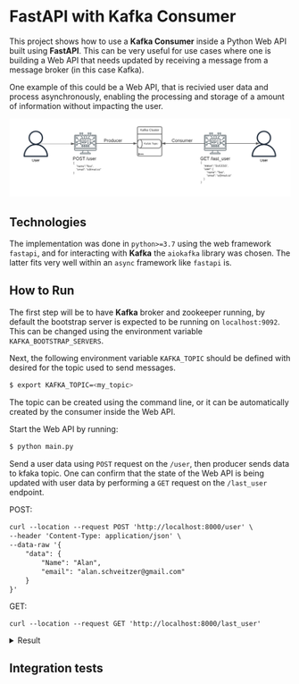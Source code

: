 # FastAPI with Kafka Consumer

This project shows how to use a **Kafka Consumer** inside a Python Web API built using 
**FastAPI**. This can be very useful for use cases where one is building a Web API that 
needs updated by receiving a message from a 
message broker (in this case Kafka).

One example of this could be a Web API, that is recivied user data and process asynchronously, enabling the processing and storage of a amount of information without impacting the user.

![alt text](https://github.com/Schveitzer/fastapi-kafka-consumer/blob/master/api_diagram.png?raw=true)

## Technologies

The implementation was done in `python>=3.7` using the web framework `fastapi`, and for 
interacting with **Kafka** the `aiokafka` library was chosen. The latter fits very well
within an `async` framework like `fastapi` is.

## How to Run

The first step will be to have **Kafka** broker and zookeeper running, by default the bootstrap server is expected to be running on `localhost:9092`. This can be changed using the 
environment variable `KAFKA_BOOTSTRAP_SERVERS`. 

Next, the following environment variable `KAFKA_TOPIC` should be defined with desired for the topic used to send messages.

```bash
$ export KAFKA_TOPIC=<my_topic>
```

The topic can be created using the command line, or it can be automatically created by 
the consumer inside the Web API.

Start the Web API by running:

```bash
$ python main.py
```

Send a user data using `POST` request on the `/user`, then producer sends data to kfaka topic. One can confirm that the state of the
Web API is being updated with user data by performing a `GET` request on the `/last_user` endpoint.

POST:
```
curl --location --request POST 'http://localhost:8000/user' \
--header 'Content-Type: application/json' \
--data-raw '{
    "data": {
        "Name": "Alan",
        "email": "alan.schveitzer@gmail.com"
    }
}'
```

GET:
```
curl --location --request GET 'http://localhost:8000/last_user'
```

<details>
    <summary>Result</summary>

```
{
    "status": "SUCESS",
    "user": {
        "name": "Alan",
        "email": "mail@gmail.co"
    }
}
```
</details>

## Integration tests
